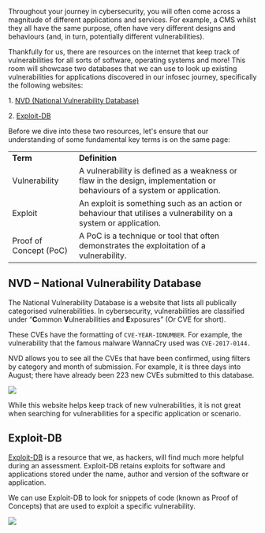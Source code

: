 Throughout your journey in cybersecurity, you will often come across a magnitude of different applications and services. For example, a CMS whilst they all have the same purpose, often have very different designs and behaviours (and, in turn, potentially different vulnerabilities).

Thankfully for us, there are resources on the internet that keep track of vulnerabilities for all sorts of software, operating systems and more! This room will showcase two databases that we can use to look up existing vulnerabilities for applications discovered in our infosec journey, specifically the following websites:

1. [NVD (National Vulnerability Database)](https://nvd.nist.gov/vuln)

2. [Exploit-DB](http://exploit-db.com/)

Before we dive into these two resources, let's ensure that our understanding of some fundamental key terms is on the same page:

|   |   |
|---|---|
|**Term**|**Definition**|
|Vulnerability|A vulnerability is defined as a weakness or flaw in the design, implementation or behaviours of a system or application.|
|Exploit|An exploit is something such as an action or behaviour that utilises a vulnerability on a system or application.|
|Proof of Concept (PoC)|A PoC is a technique or tool that often demonstrates the exploitation of a vulnerability.|

  

## NVD – National Vulnerability Database

The National Vulnerability Database is a website that lists all publically categorised vulnerabilities. In cybersecurity, vulnerabilities are classified under “**C**ommon **V**ulnerabilities and **E**xposures” (Or CVE for short).

These CVEs have the formatting of `CVE-YEAR-IDNUMBER`. For example, the vulnerability that the famous malware WannaCry used was `CVE-2017-0144.`

NVD allows you to see all the CVEs that have been confirmed, using filters by category and month of submission. For example, it is three days into August; there have already been 223 new CVEs submitted to this database.

![](https://tryhackme-images.s3.amazonaws.com/user-uploads/5de96d9ca744773ea7ef8c00/room-content/aa86c1cce478d6c357f5507d927c9e88.png)

While this website helps keep track of new vulnerabilities, it is not great when searching for vulnerabilities for a specific application or scenario.

## Exploit-DB

[Exploit-DB](https://www.exploit-db.com/) is a resource that we, as hackers, will find much more helpful during an assessment. Exploit-DB retains exploits for software and applications stored under the name, author and version of the software or application.

We can use Exploit-DB to look for snippets of code (known as Proof of Concepts) that are used to exploit a specific vulnerability.

![](https://assets.tryhackme.com/additional/vulnerability-module/vulnerabilities101/exploitdb1.png)